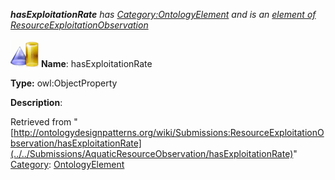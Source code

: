 ___hasExploitationRate__ has [Category:OntologyElement](../../Category/OntologyElement "Category:OntologyElement") and is an [element of](../../Property/ElementOf "Property:ElementOf") [ResourceExploitationObservation](../../Submissions/ResourceExploitationObservation "Submissions:ResourceExploitationObservation")_


  




[![ObjectProperty](../../images/thumb/c/c3/ObjectProperty.gif/45px-ObjectProperty.gif)](../../Image/ObjectProperty.gif "ObjectProperty")
__Name__: hasExploitationRate 


__Type:__ owl:ObjectProperty 


__Description__: 





Retrieved from "[http://ontologydesignpatterns.org/wiki/Submissions:ResourceExploitationObservation/hasExploitationRate](../../Submissions/AquaticResourceObservation/hasExploitationRate)"
 [Category](http://ontologydesignpatterns.org/wiki/Special:Categories "Special:Categories"): [OntologyElement](../../Category/OntologyElement "Category:OntologyElement")
